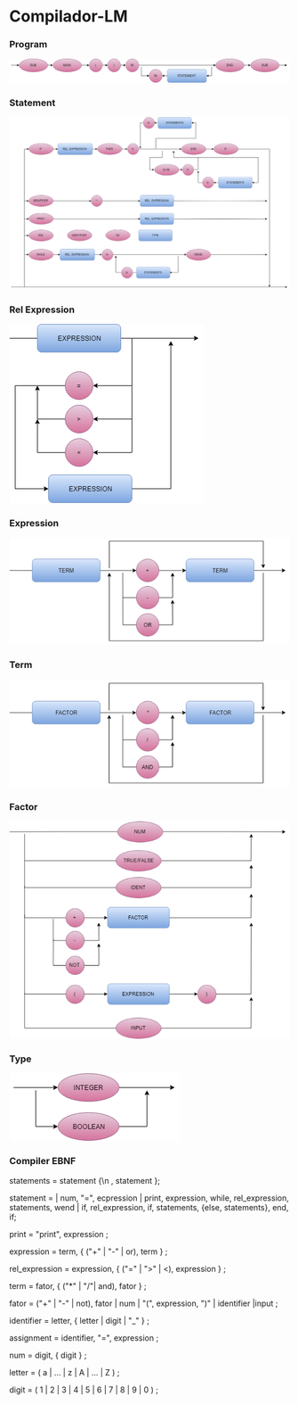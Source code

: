 # Compilador-LM

### Program
![Diagrama1](./Imgs/PROGRAM.png)
<br>

### Statement
![Diagrama2](./Imgs/STATEMENT.png)
<br>

### Rel Expression
![Diagrama3](./Imgs/REL_EXPRESSION.png)
<br>

### Expression
![Diagrama4](./Imgs/EXPRESSION.png)
<br>

### Term
![Diagrama5](./Imgs/TERM.png)
<br>

### Factor
![Diagrama6](./Imgs/FACTOR.png)
<br>

### Type
![Diagrama7](./Imgs/TYPE.png)
<br>


### Compiler EBNF

statements = statement {\n , statement };

statement =  | num, "=", ecpression | print, expression, while, rel_expression, statements, wend | if, rel_expression, if, statements, {else, statements}, end, if; 

print = "print", expression ;

expression = term, { ("+" | "-" | or), term } ;

rel_expression = expression, { ("=" | ">" | <), expression } ;

term = fator, { ("*" | "/"| and), fator } ;

fator = ("+" | "-" | not), fator | num | "(", expression, ")" | identifier |input ;

identifier = letter, { letter | digit | "_" } ;

assignment = identifier, "=", expression ;

num = digit, { digit } ;

letter = ( a | ... | z | A | ... | Z ) ;

digit = ( 1 | 2 | 3 | 4 | 5 | 6 | 7 | 8 | 9 | 0 ) ;
